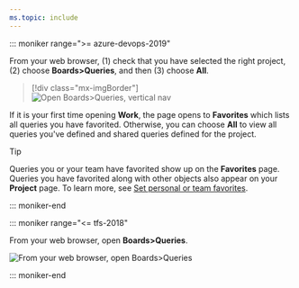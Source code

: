 ```yaml
---
ms.topic: include
---
```


::: moniker range=">= azure-devops-2019"

From your web browser, (1) check that you have selected the right project, (2) choose **Boards>Queries**, and then (3) choose **All**. 
 
> [!div class="mx-imgBorder"]  
> ![Open Boards>Queries, vertical nav](/azure/devops/boards/queries/media/view-run-queries/open-queries-vert.png) 

If it is your first time opening **Work**, the page opens to **Favorites** which lists all queries you have favorited. Otherwise, you can choose **All** to view all queries you've defined and shared queries defined for the project.  

> [!TIP]    
> Queries you or your team have favorited show up on the **Favorites** page. Queries you have favorited along with other objects also appear on your **Project** page. To learn more, see [Set personal or team favorites](/azure/devops/project/navigation/set-favorites.md). 

::: moniker-end


::: moniker range="<= tfs-2018"  

From your web browser, open **Boards>Queries**. 

![From your web browser, open Boards>Queries](/azure/devops/boards/queries/media/view-run-queries/open-hub-page.png)  

::: moniker-end